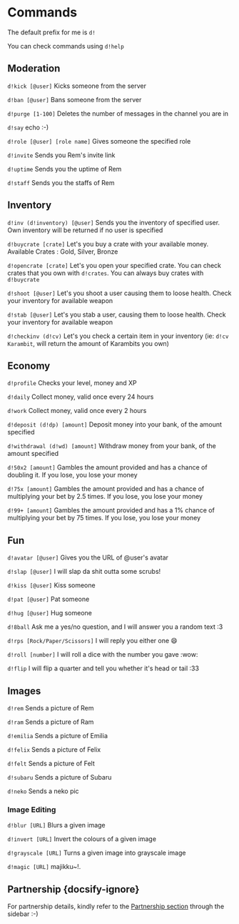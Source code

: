 # Commands
The default prefix for me is ```d!```

You can check commands using ```d!help```

## Moderation
```d!kick [@user]``` Kicks someone from the server

```d!ban [@user]``` Bans someone from the server

```d!purge [1-100]``` Deletes the number of messages in the channel you are in

```d!say``` echo :-)

```d!role [@user] [role name]``` Gives someone the specified role

```d!invite``` Sends you Rem's invite link

```d!uptime``` Sends you the uptime of Rem

```d!staff``` Sends you the staffs of Rem

## Inventory
```d!inv (d!inventory) [@user]``` Sends you the inventory of specified user. Own inventory will be returned if no user is specified

```d!buycrate [crate]``` Let's you buy a crate with your available money. Available Crates : Gold, Silver, Bronze

```d!opencrate [crate]``` Let's you open your specified crate. You can check crates that you own with ```d!crates```. You can always buy crates with ```d!buycrate```

```d!shoot [@user]``` Let's you shoot a user causing them to loose health. Check your inventory for available weapon

```d!stab [@user]``` Let's you stab a user, causing them to loose health. Check your inventory for available weapon 

```d!checkinv (d!cv)``` Let's you check a certain item in your inventory (ie: ```d!cv Karambit```, will return the amount of Karambits you own)

## Economy
```d!profile``` Checks your level, money and XP

```d!daily``` Collect money, valid once every 24 hours

```d!work``` Collect money, valid once every 2 hours

```d!deposit (d!dp) [amount]``` Deposit money into your bank, of the amount specified

```d!withdrawal (d!wd) [amount]``` Withdraw money from your bank, of the amount specified

```d!50x2 [amount]``` Gambles the amount provided and has a chance of doubling it. If you lose, you lose your money

```d!75x [amount]``` Gambles the amount provided and has a chance of multiplying your bet by 2.5 times. If you lose, you lose your money

```d!99+ [amount]``` Gambles the amount provided and has a 1% chance of multiplying your bet by 75 times. If you lose, you lose your money

## Fun
```d!avatar [@user]``` Gives you the URL of @user's avatar

```d!slap [@user]``` I will slap da shit outta some scrubs!

```d!kiss [@user]``` Kiss someone

```d!pat [@user]``` Pat someone

```d!hug [@user]``` Hug someone

```d!8ball``` Ask me a yes/no question, and I will answer you a random text :3

```d!rps [Rock/Paper/Scissors]``` I will reply you either one :smile:

```d!roll [number]``` I will roll a dice with the number you gave :wow:

```d!flip``` I will flip a quarter and tell you whether it's head or tail :33

## Images
```d!rem``` Sends a picture of Rem

```d!ram``` Sends a picture of Ram

```d!emilia``` Sends a picture of Emilia

```d!felix``` Sends a picture of Felix

```d!felt``` Sends a picture of Felt

```d!subaru``` Sends a picture of Subaru

```d!neko``` Sends a neko pic

### Image Editing
```d!blur [URL]``` Blurs a given image

```d!invert [URL]``` Invert the colours of a given image

```d!grayscale [URL]``` Turns a given image into grayscale image

```d!magic [URL]```  majikku~!. 

## Partnership {docsify-ignore}
For partnership details, kindly refer to the [Partnership section](partnership) through the sidebar :-)
